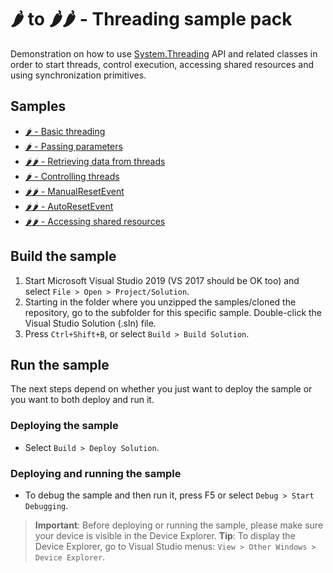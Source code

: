 # 🌶️ to 🌶️🌶️ - Threading sample pack

Demonstration on how to use [System.Threading](http://docs.nanoframework.net/api/System.Threading.html) API and related classes in order to start threads, control execution, accessing shared resources and using synchronization primitives.

## Samples

- [🌶️ - Basic threading](./01-Basic%20Threading/)
- [🌶️ - Passing parameters](./02-Passing%20Parameters/)
- [🌶️🌶️ - Retrieving data from threads](./03-Retrieving%20data%20from%20threads/)
- [🌶️ - Controlling threads](./04-Controlling%20threads/)
- [🌶️🌶️ - ManualResetEvent](05-ManualResetEvent/)
- [🌶️🌶️ - AutoResetEvent](06-AutoResetEvent/)
- [🌶️🌶️ - Accessing shared resources](07-Sharing%20resources/)

## Build the sample

1. Start Microsoft Visual Studio 2019 (VS 2017 should be OK too) and select `File > Open > Project/Solution`.
1. Starting in the folder where you unzipped the samples/cloned the repository, go to the subfolder for this specific sample. Double-click the Visual Studio Solution (.sln) file.
1. Press `Ctrl+Shift+B`, or select `Build > Build Solution`.

## Run the sample

The next steps depend on whether you just want to deploy the sample or you want to both deploy and run it.

### Deploying the sample

- Select `Build > Deploy Solution`.

### Deploying and running the sample

- To debug the sample and then run it, press F5 or select `Debug > Start Debugging`.

> **Important**: Before deploying or running the sample, please make sure your device is visible in the Device Explorer.
> **Tip**: To display the Device Explorer, go to Visual Studio menus: `View > Other Windows > Device Explorer`.
